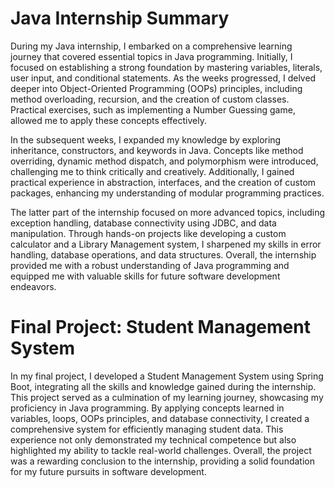# Java Internship Summary

During my Java internship, I embarked on a comprehensive learning journey that covered essential topics in Java programming. Initially, I focused on establishing a strong foundation by mastering variables, literals, user input, and conditional statements. As the weeks progressed, I delved deeper into Object-Oriented Programming (OOPs) principles, including method overloading, recursion, and the creation of custom classes. Practical exercises, such as implementing a Number Guessing game, allowed me to apply these concepts effectively.

In the subsequent weeks, I expanded my knowledge by exploring inheritance, constructors, and keywords in Java. Concepts like method overriding, dynamic method dispatch, and polymorphism were introduced, challenging me to think critically and creatively. Additionally, I gained practical experience in abstraction, interfaces, and the creation of custom packages, enhancing my understanding of modular programming practices.

The latter part of the internship focused on more advanced topics, including exception handling, database connectivity using JDBC, and data manipulation. Through hands-on projects like developing a custom calculator and a Library Management system, I sharpened my skills in error handling, database operations, and data structures. Overall, the internship provided me with a robust understanding of Java programming and equipped me with valuable skills for future software development endeavors.

# Final Project: Student Management System

In my final project, I developed a Student Management System using Spring Boot, integrating all the skills and knowledge gained during the internship. This project served as a culmination of my learning journey, showcasing my proficiency in Java programming. By applying concepts learned in variables, loops, OOPs principles, and database connectivity, I created a comprehensive system for efficiently managing student data. This experience not only demonstrated my technical competence but also highlighted my ability to tackle real-world challenges. Overall, the project was a rewarding conclusion to the internship, providing a solid foundation for my future pursuits in software development.
